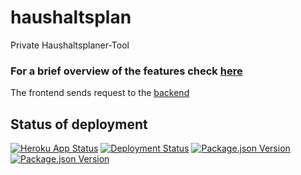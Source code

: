 # haushaltsplan
Private Haushaltsplaner-Tool

### For a brief overview of the features check [here](https://github.com/janetschel/haushaltsplan/releases/tag/v1.0.0)

The frontend sends request to the [backend](https://github.com/janetschel/haushaltsplan-backend)

## Status of deployment

[![Heroku App Status](http://heroku-shields.herokuapp.com/haushaltsplan)](https://haushaltsplan.herokuapp.com)
[![Deployment Status](https://img.shields.io/github/deployments/janetschel/haushaltsplan/haushaltsplan?label=state%20of%20deployment)](https://haushaltsplan-backend.herokuapp.com/healthcheck)
[![Package.json Version](https://img.shields.io/github/package-json/v/janetschel/haushaltsplan/master)](https://github.com/janetschel/haushaltsplan/blob/master/package.json)
[![Package.json Version](https://img.shields.io/github/package-json/v/janetschel/haushaltsplan/develop)](https://github.com/janetschel/haushaltsplan/blob/develop/package.json)

